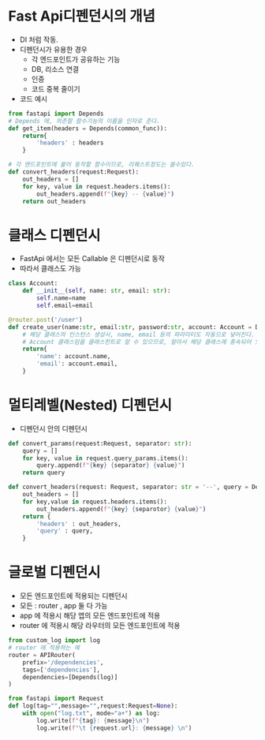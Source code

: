 # Fast Api디펜던시의 개념
- DI 처럼 작동.
- 디펜던시가 유용한 경우
    - 각 엔드포인트가 공유하는 기능
    - DB, 리소스 연결
    - 인증
    - 코드 중복 줄이기
- 코드 예시
```python
from fastapi import Depends
# Depends 에, 의존할 함수기능의 이름을 인자로 준다.
def get_item(headers = Depends(common_func)):
    return{
        'headers' : headers
    }
```
```python
# 각 엔드포인트에 붙어 동작할 함수이므로, 리퀘스트정도는 쓸수있다.
def convert_headers(request:Request):
    out_headers = []
    for key, value in request.headers.items():
        out_headers.append(f"{key} -- {value}")
    return out_headers
```
# 클래스 디펜던시
- FastApi 에서는 모든 Callable 은 디펜던시로 동작
- 따라서 클래스도 가능
```python
class Account:
    def __init__(self, name: str, email: str):
        self.name=name
        self.email=email
```
```python
@router.post('/user')
def create_user(name:str, email:str, password:str, account: Account = Depends()):
    # 해당 클래스의 인스턴스 생성시, name, email 등의 파라미터도 자동으로 넣어진다.
    # Account 클래스임을 클래스힌트로 알 수 있으므로, 알아서 해당 클래스에 종속되어 있음을 파악해서, 
    return{
        'name': account.name,
        'email': account.email,
    }
```
# 멀티레벨(Nested) 디펜던시
- 디펜던시 안의 디펜던시
```python
def convert_params(request:Request, separator: str):
    query = []
    for key, value in request.query_params.items():
        query.append(f"{key} {separator} {value}")
    return query
```
```python
def convert_headers(request: Request, separator: str = '--', query = Depends(convert_params)):
    out_headers = []
    for key,value in request.headers.items():
        out_headers.append(f"{key} {separotor} {value}")
    return {
        'headers' : out_headers,
        'query' : query,
    }
```
# 글로벌 디펜던시
- 모든 엔드포인트에 적용되는 디펜던시
- 모든 : router , app 둘 다 가능
- app 에 적용시 해당 앱의 모든 엔드포인트에 적용
- router 에 적용시 해당 라우터의 모든 엔드포인트에 적용

```python
from custom_log import log
# router 에 적용하는 예
router = APIRouter(
    prefix='/dependencies',
    tags=['dependencies'],
    dependencies=[Depends(log)]
)
```
```python
from fastapi import Request
def log(tag="",message="",request:Request=None):
    with open("log.txt", mode="a+") as log:
        log.write(f"{tag}: {message}\n")
        log.write(f"\t {request.url}: {message} \n")
```